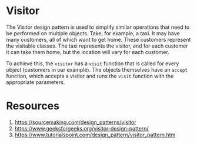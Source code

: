 # Visitor 
The Visitor design pattern is used to simplify similar operations that need to be performed on multiple objects. Take, for example, a taxi. It may have many customers, all of which want to get home. These customers represent the visitable classes. The taxi represents the visitor, and for each customer it can take them home, but the location will vary for each customer.

To achieve this, the `visitor` has a `visit` function that is called for every object (customers in our example). The objects themselves have an `accept` function, which accepts a visitor and runs the `visit` function with the appropriate parameters.
# Resources
1. https://sourcemaking.com/design_patterns/visitor 
2. https://www.geeksforgeeks.org/visitor-design-pattern/ 
3. https://www.tutorialspoint.com/design_pattern/visitor_pattern.htm 